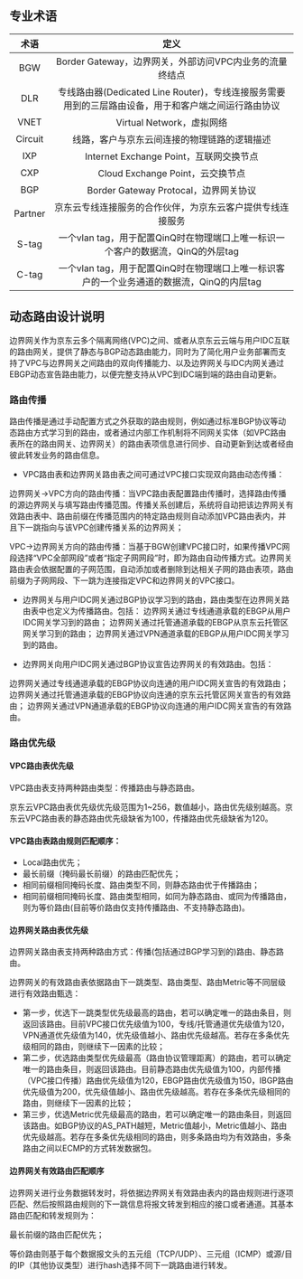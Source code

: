 ## 专业术语

| 术语 | 定义 |
|:---:|:---:|
| BGW | Border Gateway，边界网关，外部访问VPC内业务的流量终结点 |
| DLR | 专线路由器(Dedicated Line Router)，专线连接服务需要用到的三层路由设备，用于和客户端之间运行路由协议 |
| VNET | Virtual Network，虚拟网络 |
| Circuit | 线路，客户与京东云间连接的物理链路的逻辑描述 |
| IXP | Internet Exchange Point，互联网交换节点 |
| CXP | Cloud Exchange Point，云交换节点 |
| BGP | Border Gateway Protocal，边界网关协议 |
| Partner | 京东云专线连接服务的合作伙伴，为京东云客户提供专线连接服务 |
| S-tag | 一个vlan tag，用于配置QinQ时在物理端口上唯一标识一个客户的数据流，QinQ的外层tag |
| C-tag | 一个vlan tag，用于配置QinQ时在物理端口上唯一标识客户的一个业务通道的数据流，QinQ的内层tag |

 ## 动态路由设计说明

边界网关作为京东云多个隔离网络(VPC)之间、或者从京东云云端与用户IDC互联的路由网关，提供了静态与BGP动态路由能力，同时为了简化用户业务部署而支持了VPC与边界网关之间路由的双向传播能力、以及边界网关与IDC内网关通过EBGP动态宣告路由能力，以便完整支持从VPC到IDC端到端的路由自动更新。

### 路由传播

路由传播是通过手动配置方式之外获取的路由规则，例如通过标准BGP协议等动态路由方式学习到的路由，或者通过内部工作机制将不同网关实体（如VPC路由表所在的路由网关、边界网关）的路由表项信息进行同步、自动更新到达或者经由彼此转发业务的路由信息。

- VPC路由表和边界网关路由表之间可通过VPC接口实现双向路由动态传播：

边界网关->VPC方向的路由传播：当VPC路由表配置路由传播时，选择路由传播的源边界网关与填写路由传播范围。传播关系创建后，系统将自动把该边界网关有效路由表中、路由前缀在传播范围内的特定路由规则自动添加VPC路由表内，并且下一跳指向与该VPC创建传播关系的边界网关；

VPC->边界网关方向的路由传播：当基于BGW创建VPC接口时，如果传播VPC网段选择“VPC全部网段”或者“指定子网网段”时，即为路由自动传播方式。边界网关路由表会依据配置的子网范围，自动添加或者删除到达相关子网的路由表项，路由前缀为子网网段、下一跳为连接指定VPC和边界网关的VPC接口。

- 边界网关与用户IDC网关通过BGP协议学习到的路由，路由类型在边界网关路由表中也定义为传播路由。包括：
边界网关通过专线通道承载的EBGP从用户IDC网关学习到的路由；
边界网关通过托管通道承载的EBGP从京东云托管区网关学习到的路由；
边界网关通过VPN通道承载的EBGP从用户IDC网关学习到的路由。

- 边界网关向用户IDC网关通过BGP协议宣告边界网关的有效路由。包括：

边界网关通过专线通道承载的EBGP协议向连通的用户IDC网关宣告的有效路由；
边界网关通过托管通道承载的EBGP协议向连通的京东云托管区网关宣告的有效路由；
边界网关通过VPN通道承载的EBGP协议向连通的用户IDC网关宣告的有效路由。

### 路由优先级

#### VPC路由表优先级

VPC路由表支持两种路由类型：传播路由与静态路由。

京东云VPC路由表优先级优先级范围为1~256，数值越小，路由优先级别越高。京东云VPC路由表的静态路由优先级缺省为100，传播路由优先级缺省为120。

#### VPC路由表路由规则匹配顺序：

* Local路由优先；
* 最长前缀（掩码最长前缀）的路由匹配优先；
* 相同前缀相同掩码长度、路由类型不同，则静态路由优于传播路由；
* 相同前缀相同掩码长度、路由类型相同，如同为静态路由、或同为传播路由，则为等价路由(目前等价路由仅支持传播路由、不支持静态路由)。


#### 边界网关路由表优先级

边界网关路由表支持两种路由方式：传播(包括通过BGP学习到的)路由、静态路由。

边界网关的有效路由表依据路由下一跳类型、路由类型、路由Metric等不同层级进行有效路由甄选：
* 第一步，优选下一跳类型优先级最高的路由，若可以确定唯一的路由条目，则返回该路由。目前VPC接口优先级值为100，专线/托管通道优先级值为120，VPN通道优先级值为140，优先级值越小、路由优先级越高。若存在多条优先级相同的路由，则继续下一因素的比较；
* 第二步，优选路由类型优先级最高（路由协议管理距离）的路由，若可以确定唯一的路由条目，则返回该路由。目前静态路由优先级值为100，内部传播（VPC接口传播）路由优先级值为120，EBGP路由优先级值为150，IBGP路由优先级值为200，优先级值越小、路由优先级越高。若存在多条优先级相同的路由，则继续下一因素的比较；
* 第三步，优选Metric优先级最高的路由，若可以确定唯一的路由条目，则返回该路由。如BGP协议的AS_PATH越短，Metric值越小，Metric值越小、路由优先级越高。若存在多条优先级相同的路由，则多条路由均为有效路由，多条路由之间以ECMP的方式转发数据包。


#### 边界网关有效路由匹配顺序

边界网关进行业务数据转发时，将依据边界网关有效路由表内的路由规则进行逐项匹配、然后按照路由规则的下一跳信息将报文转发到相应的接口或者通道。其基本路由匹配和转发规则为：

最长前缀的路由匹配优先；

等价路由则基于每个数据报文头的五元组（TCP/UDP）、三元组（ICMP）或源/目的IP（其他协议类型）进行hash选择不同下一跳路由进行转发。
